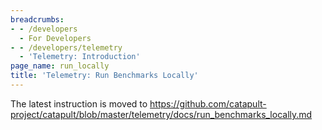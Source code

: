 ```yaml
---
breadcrumbs:
- - /developers
  - For Developers
- - /developers/telemetry
  - 'Telemetry: Introduction'
page_name: run_locally
title: 'Telemetry: Run Benchmarks Locally'
---
```


The latest instruction is moved to
<https://github.com/catapult-project/catapult/blob/master/telemetry/docs/run_benchmarks_locally.md>